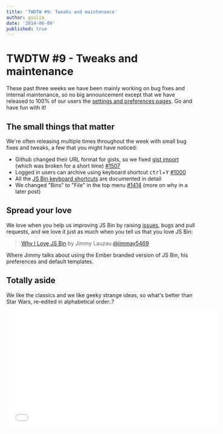 ```yaml
---
title: 'TWDTW #9: Tweaks and maintenance'
author: giulia
date: '2014-06-09'
published: true
---
```

# TWDTW #9 - Tweaks and maintenance

These past three weeks we have been mainly working on bug fixes and internal maintenance, so no big announcement except that we have released to 100% of our users the [settings and preferences pages](/blog/twdtw-8-svg-settings#usersettingslive). Go and have fun with it!

## The small things that matter

We're often releasing multiple times throughout the week with small bug fixes and tweaks, a few that you might have noticed:

- Github changed their URL format for gists, so we fixed [gist import](/help/import-gists) (which was broken for a short time) [#1507](https://github.com/jsbin/jsbin/pull/1507)
- Logged in users can archive using keyboard shortcut <kbd>ctrl</kbd>+<kbd>Y</kbd> [#1000](https://github.com/jsbin/jsbin/issues/1000)
- All the [JS Bin keyboard shortcuts](/help/keyboard-shortcuts) are documented in detail
- We changed "Bins" to "File" in the top menu [#1414](https://github.com/jsbin/jsbin/issues/1414) (more on why in a later post)

## Spread your love

We love when you help us improving JS Bin by raising [issues](https://github.com/jsbin/jsbin/issues), bugs and pull requests, and we love it just as much when you tell us that you love JS Bin:

> [Why I Love JS Bin](http://www.jimmylauzau.com/blog/2014/05/28/why-i-love-js-bin/) by Jimmy Lauzau [@jimmay5469](http://twitter.com/jimmay5469)

Where Jimmy talks about using the Ember branded version of JS Bin, his preferences and default templates.

## Totally aside

We like the classics and we like geeky strange ideas, so what's better than Star Wars, re-edited in alphabetical order..?

<div class="embed-container"><iframe width="560" height="315" src="//www.youtube.com/embed/5GFW-eEWXlc" frameborder="0" allowfullscreen></iframe></div>
